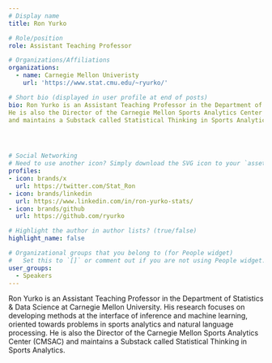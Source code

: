 ```yaml
---
# Display name
title: Ron Yurko

# Role/position
role: Assistant Teaching Professor

# Organizations/Affiliations
organizations:
  - name: Carnegie Mellon Univeristy
    url: 'https://www.stat.cmu.edu/~ryurko/'

# Short bio (displayed in user profile at end of posts)
bio: Ron Yurko is an Assistant Teaching Professor in the Department of Statistics & Data Science at Carnegie Mellon University. His research focuses on developing methods at the interface of inference and machine learning, oriented towards problems in sports analytics and natural language processing.
He is also the Director of the Carnegie Mellon Sports Analytics Center (CMSAC)
and maintains a Substack called Statistical Thinking in Sports Analytics.




# Social Networking
# Need to use another icon? Simply download the SVG icon to your `assets/media/icons/` folder.
profiles:
- icon: brands/x
  url: https://twitter.com/Stat_Ron
- icon: brands/linkedin
  url: https://www.linkedin.com/in/ron-yurko-stats/
- icon: brands/github
  url: https://github.com/ryurko

# Highlight the author in author lists? (true/false)
highlight_name: false

# Organizational groups that you belong to (for People widget)
#   Set this to `[]` or comment out if you are not using People widget.
user_groups:
  - Speakers
---
```


Ron Yurko is an Assistant Teaching Professor in the Department of Statistics & Data Science at Carnegie Mellon University. His research focuses on developing methods at the interface of inference and machine learning, oriented towards problems in sports analytics and natural language processing.
He is also the Director of the Carnegie Mellon Sports Analytics Center (CMSAC)
and maintains a Substack called Statistical Thinking in Sports Analytics.

